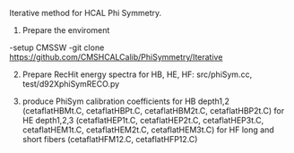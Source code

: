 Iterative method for HCAL Phi Symmetry.

1) Prepare the enviroment

-setup CMSSW
-git clone https://github.com/CMSHCALCalib/PhiSymmetry/Iterative


2) Prepare RecHit energy spectra for HB, HE, HF: src/phiSym.cc, test/d92XphiSymRECO.py

3) produce PhiSym calibration coefficients for HB depth1,2 (cetaflatHBMt.C, cetaflatHBPt.C, cetaflatHBM2t.C, cetaflatHBP2t.C)
                                           for HE depth1,2,3 (cetaflatHEP1t.C, cetaflatHEP2t.C, cetaflatHEP3t.C,
                                                              cetaflatHEM1t.C, cetaflatHEM2t.C, cetaflatHEM3t.C)
                                           for HF long and short fibers (cetaflatHFM12.C, cetaflatHFP12.C)
